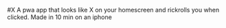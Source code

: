 #X
A pwa app that looks like X on your homescreen and rickrolls you when clicked.
Made in 10 min on an iphone
